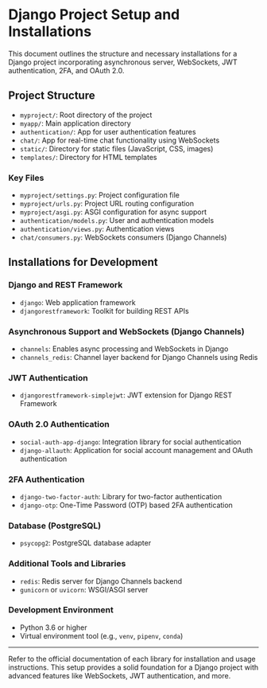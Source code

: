 # Django Project Setup and Installations

This document outlines the structure and necessary installations for a Django project incorporating asynchronous server, WebSockets, JWT authentication, 2FA, and OAuth 2.0.

## Project Structure

- `myproject/`: Root directory of the project
- `myapp/`: Main application directory
- `authentication/`: App for user authentication features
- `chat/`: App for real-time chat functionality using WebSockets
- `static/`: Directory for static files (JavaScript, CSS, images)
- `templates/`: Directory for HTML templates

### Key Files

- `myproject/settings.py`: Project configuration file
- `myproject/urls.py`: Project URL routing configuration
- `myproject/asgi.py`: ASGI configuration for async support
- `authentication/models.py`: User and authentication models
- `authentication/views.py`: Authentication views
- `chat/consumers.py`: WebSockets consumers (Django Channels)

## Installations for Development

### Django and REST Framework

- `django`: Web application framework
- `djangorestframework`: Toolkit for building REST APIs

### Asynchronous Support and WebSockets (Django Channels)

- `channels`: Enables async processing and WebSockets in Django
- `channels_redis`: Channel layer backend for Django Channels using Redis

### JWT Authentication

- `djangorestframework-simplejwt`: JWT extension for Django REST Framework

### OAuth 2.0 Authentication

- `social-auth-app-django`: Integration library for social authentication
- `django-allauth`: Application for social account management and OAuth authentication

### 2FA Authentication

- `django-two-factor-auth`: Library for two-factor authentication
- `django-otp`: One-Time Password (OTP) based 2FA authentication

### Database (PostgreSQL)

- `psycopg2`: PostgreSQL database adapter

### Additional Tools and Libraries

- `redis`: Redis server for Django Channels backend
- `gunicorn` or `uvicorn`: WSGI/ASGI server

### Development Environment

- Python 3.6 or higher
- Virtual environment tool (e.g., `venv`, `pipenv`, `conda`)

---

Refer to the official documentation of each library for installation and usage instructions. This setup provides a solid foundation for a Django project with advanced features like WebSockets, JWT authentication, and more.
